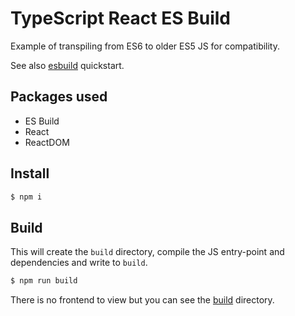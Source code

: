 # TypeScript React ES Build

Example of transpiling from ES6 to older ES5 JS for compatibility.

See also [esbuild](/quickstarts/esbuild/) quickstart.


## Packages used

- ES Build
- React
- ReactDOM


## Install

```sh
$ npm i
```


## Build

This will create the `build` directory, compile the JS entry-point and dependencies and write to `build`.

```sh
$ npm run build
```

There is no frontend to view but you can see the [build](build/) directory.
